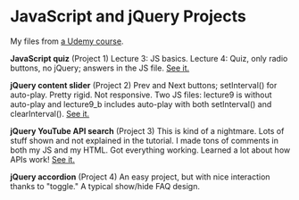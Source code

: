 JavaScript and jQuery Projects
========================

My files from [a Udemy course](https://www.udemy.com/projects-in-javascript-jquery/).

**JavaScript quiz** (Project 1) Lecture 3: JS basics. Lecture 4: Quiz, only radio buttons, no jQuery; answers in the JS file. [See it.](http://macloo.github.io/projects-javascript-jquery/JavaScript%20quiz/lecture4.html)

**jQuery content slider** (Project 2) Prev and Next buttons; setInterval() for auto-play. Pretty rigid. Not responsive. Two JS files: lecture9 is without auto-play and lecture9_b includes auto-play with both setInterval() and clearInterval(). [See it.](http://macloo.github.io/projects-javascript-jquery/jQuery%20content%20slider/lecture9.html)

**jQuery YouTube API search** (Project 3) This is kind of a nightmare. Lots of stuff shown and not explained in the tutorial. I made tons of comments in both my JS and my HTML. Got everything working. Learned a lot about how APIs work! [See it.](http://macloo.github.io/projects-javascript-jquery/jQuery%20YouTube%20API%20search/lecture12.html)

**jQuery accordion** (Project 4) An easy project, but with nice interaction thanks to "toggle." A typical show/hide FAQ design.